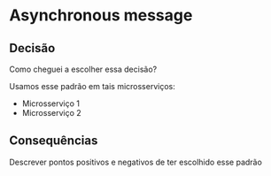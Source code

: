 # Asynchronous message

## Decisão

Como cheguei a escolher essa decisão?

Usamos esse padrão em tais microsserviços:

* Microsserviço 1
* Microsserviço 2

## Consequências

Descrever pontos positivos e negativos de ter escolhido esse padrão